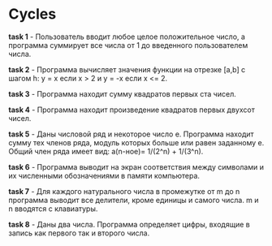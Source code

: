 # Cycles
**task 1** - Пользователь вводит любое целое положительное число, а программа суммирует все числа от 1 до введенного пользователем числа.

**task 2** - Программа вычисляет значения функции на отрезке [а,b] c шагом h: y = x если x > 2 и y = -x если x <= 2.

**task 3** - Программа находит сумму квадратов первых ста чисел.

**task 4** - Программа находит произведение квадратов первых двухсот чисел.

**task 5** - Даны числовой ряд и некоторое число е. Программа находит сумму тех членов ряда, модуль которых больше или равен
заданному е. Общий член ряда имеет вид: a(n-ное)= 1/(2^n) + 1/(3^n).

**task 6** - Программа выводит на экран соответствия между символами и их численными обозначениями в памяти компьютера.

**task 7** - Для каждого натурального числа в промежутке от m до n программа выводит все делители, кроме единицы и самого числа.
m и n вводятся с клавиатуры.

**task 8** - Даны два числа. Программа определяет цифры, входящие в запись как первого так и второго числа.
